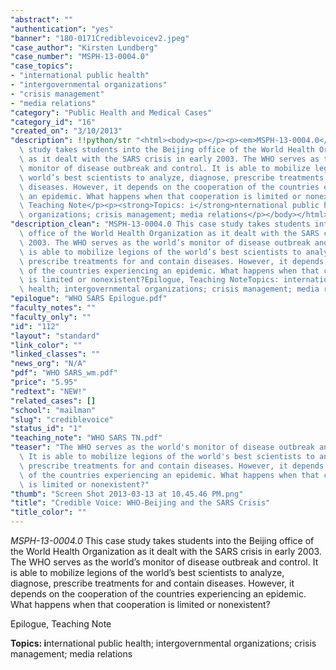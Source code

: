 ```yaml
---
"abstract": ""
"authentication": "yes"
"banner": "180-0171Crediblevoicev2.jpeg"
"case_author": "Kirsten Lundberg"
"case_number": "MSPH-13-0004.0"
"case_topics":
- "international public health"
- "intergovernmental organizations"
- "crisis management"
- "media relations"
"category": "Public Health and Medical Cases"
"category_id": "16"
"created_on": "3/10/2013"
"description": !!python/str "<html><body><p></p><p><em>MSPH-13-0004.0</em> This case\
  \ study takes students into the Beijing office of the World Health Organization\
  \ as it dealt with the SARS crisis in early 2003. The WHO serves as the world’s\
  \ monitor of disease outbreak and control. It is able to mobilize legions of the\
  \ world’s best scientists to analyze, diagnose, prescribe treatments for and contain\
  \ diseases. However, it depends on the cooperation of the countries experiencing\
  \ an epidemic. What happens when that cooperation is limited or nonexistent?</p><p>Epilogue,\
  \ Teaching Note</p><p><strong>Topics: i</strong>nternational public health; intergovernmental\
  \ organizations; crisis management; media relations</p></body></html>"
"description_clean": "MSPH-13-0004.0 This case study takes students into the Beijing\
  \ office of the World Health Organization as it dealt with the SARS crisis in early\
  \ 2003. The WHO serves as the world’s monitor of disease outbreak and control. It\
  \ is able to mobilize legions of the world’s best scientists to analyze, diagnose,\
  \ prescribe treatments for and contain diseases. However, it depends on the cooperation\
  \ of the countries experiencing an epidemic. What happens when that cooperation\
  \ is limited or nonexistent?Epilogue, Teaching NoteTopics: international public\
  \ health; intergovernmental organizations; crisis management; media relations"
"epilogue": "WHO SARS Epilogue.pdf"
"faculty_notes": ""
"faculty_only": ""
"id": "112"
"layout": "standard"
"link_color": ""
"linked_classes": ""
"news_org": "N/A"
"pdf": "WHO SARS_wm.pdf"
"price": "5.95"
"redtext": "NEW!"
"related_cases": []
"school": "mailman"
"slug": "crediblevoice"
"status_id": "1"
"teaching_note": "WHO SARS TN.pdf"
"teaser": "The WHO serves as the world's monitor of disease outbreak and control.\
  \ It is able to mobilize legions of the world's best scientists to analyze, diagnose,\
  \ prescribe treatments for and contain diseases. However, it depends on the cooperation\
  \ of the countries experiencing an epidemic. What happens when that cooperation\
  \ is limited or nonexistent?"
"thumb": "Screen Shot 2013-03-13 at 10.45.46 PM.png"
"title": "Credible Voice: WHO-Beijing and the SARS Crisis"
"title_color": ""
---
```

<html><body><p></p><p><em>MSPH-13-0004.0</em> This case study takes students into the Beijing office of the World Health Organization as it dealt with the SARS crisis in early 2003. The WHO serves as the world’s monitor of disease outbreak and control. It is able to mobilize legions of the world’s best scientists to analyze, diagnose, prescribe treatments for and contain diseases. However, it depends on the cooperation of the countries experiencing an epidemic. What happens when that cooperation is limited or nonexistent?</p><p>Epilogue, Teaching Note</p><p><strong>Topics: i</strong>nternational public health; intergovernmental organizations; crisis management; media relations</p></body></html>
